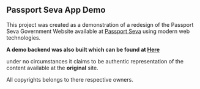 ## Passport Seva App Demo

This project was created as a demonstration
of a redesign of the 
Passport Seva Government Website available at [Passport Seva](https://passportindia.gov.in)
using modern web technologies.

**A demo backend was also built which can be found at [Here](https://github.com/bhaskarn11/passport-seva-backend)**

under no circumstances it claims to be authentic representation of the content available at the **original** site.

All copyrights belongs to there respective owners.
